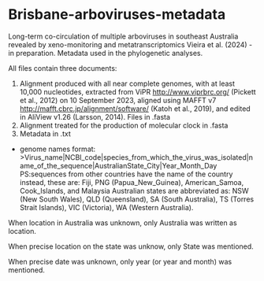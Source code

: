 # Brisbane-arboviruses-metadata
Long-term co-circulation of multiple arboviruses in southeast Australia revealed by xeno-monitoring and metatranscriptomics
Vieira et al. (2024) - in preparation. Metadata used in the phylogenetic analyses.

All files contain three documents:
1. Alignment produced with all near complete genomes, with at least 10,000 nucleotides, extracted from ViPR http://www.viprbrc.org/ (Pickett et al., 2012) on 10 September 2023, aligned using MAFFT v7 http://mafft.cbrc.jp/alignment/software/ (Katoh et al., 2019), and edited in AliView v1.26 (Larsson, 2014). Files in .fasta
2. Alignment treated for the production of molecular clock in .fasta
3. Metadata in .txt

- genome names format: >Virus_name|NCBI_code|species_from_which_the_virus_was_isolated|name_of_the_sequence|AustralianState_City|Year_Month_Day
PS:sequences from other countries have the name of the country instead, these are: Fiji, PNG (Papua_New_Guinea), American_Samoa, Cook_Islands, and Malaysia
Australian states are abbreviated as: NSW (New South Wales), QLD (Queensland), SA (South Australia), TS (Torres Strait Islands), VIC (Victoria), WA (Western Australia).

When location in Australia was unknown, only Australia was written as location.

When precise location on the state was unknow, only State was mentioned.

When precise date was unknown, only year (or year and month) was mentioned.
